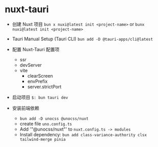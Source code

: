 # nuxt-tauri

- 创建 Nuxt 项目
  `bun x nuxi@latest init <project-name>`
  or
  `bunx nuxi@latest init <project-name>`
- Tauri Manual Setup (Tauri CLI)
  `bun add -D @tauri-apps/cli@latest`
- 配置 Nuxt-Tauri 配置项
  - ssr
  - devServer
  - vite
    - clearScreen
    - envPrefix
    - server.strictPort
- 启动项目
  `$: bun tauri dev`

- 安装前端依赖
  - `bun add -D unocss @unocss/nuxt`
  - create file `uno.config.ts`
  - Add '"@unocss/nuxt"' to `nuxt.config.ts -> modules`
  - Install dependency: `bun add class-variance-authority clsx tailwind-merge pinia`
